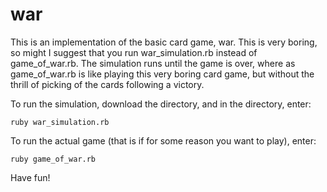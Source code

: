 # war
This is an implementation of the basic card game, war. This is very boring, so
might I suggest that you run war_simulation.rb instead of game_of_war.rb. The
simulation runs until the game is over, where as game_of_war.rb is like playing
this very boring card game, but without the thrill of picking of the cards
following a victory.

To run the simulation, download the directory, and in the directory, enter:
    
    ruby war_simulation.rb

To run the actual game (that is if for some reason you want to play), enter:

    ruby game_of_war.rb

Have fun!